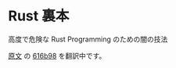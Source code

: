 # Rust 裏本

高度で危険な Rust Programming のための闇の技法

[原文](https://github.com/rust-lang-nursery/nomicon) の
[616b98](https://github.com/rust-lang-nursery/nomicon/commit/616b98444ff4eb5260deee95ee3e090dfd98b947) を翻訳中です。
